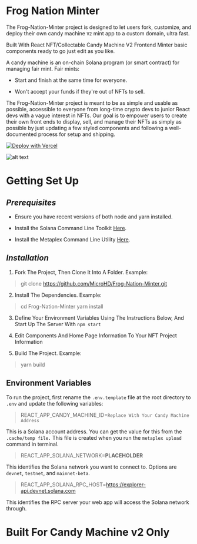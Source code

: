 # Frog Nation Minter

The Frog-Nation-Minter project is designed to let users fork, customize, and deploy their own candy machine ```V2``` mint app to a custom domain, ultra fast.

Built With React NFT/Collectable Candy Machine V2 Frontend Minter basic components ready to go just edit as you like.

A candy machine is an on-chain Solana program (or smart contract) for managing fair mint. Fair mints:

* Start and finish at the same time for everyone.

* Won't accept your funds if they're out of NFTs to sell.

The Frog-Nation-Minter project is meant to be as simple and usable as possible, accessible to everyone from long-time crypto devs to junior React devs with a vague interest in NFTs. Our goal is to empower users to create their own front ends to display, sell, and manage their NFTs as simply as possible by just updating a few styled components and following a well-documented process for setup and shipping.

[![Deploy with Vercel](https://vercel.com/button)](https://vercel.com/new/clone?repository-url=https%3A%2F%2Fgithub.com%2FMicroHD%2FFrog-Nation-Minter)

![alt text](https://github.com/MicroHD/Candy-Machine-V2-Minter/blob/main/Sneek.png)

# Getting Set Up

## *Prerequisites* 

* Ensure you have recent versions of both node and yarn installed.

* Install the Solana Command Line Toolkit [Here](https://docs.solana.com/cli/install-solana-cli-tools).

* Install the Metaplex Command Line Utility [Here](https://docs.metaplex.com/candy-machine-v2/getting-started).


## *Installation*

1. Fork The Project, Then Clone It Into A Folder. Example:  
> git clone https://github.com/MicroHD/Frog-Nation-Minter.git

2. Install The Dependencies. Example:
> cd Frog-Nation-Minter
> yarn install

3. Define Your Environment Variables Using The Instructions Below, And Start Up The Server With ``` npm start ```

4. Edit Components And Home Page Information To Your NFT Project Information 

5. Build The Project. Example:
> yarn build

## Environment Variables

To run the project, first rename the ```.env.template``` file at the root directory to ```.env``` and update the following variables:
> REACT_APP_CANDY_MACHINE_ID=`Replace With Your Candy Machine Address`

This is a Solana account address. You can get the value for this from the ```.cache/temp file.``` This file is created when you run the ```metaplex upload``` command in terminal.

> REACT_APP_SOLANA_NETWORK=__PLACEHOLDER__

This identifies the Solana network you want to connect to. Options are ```devnet```, ```testnet```, and ```mainnet-beta```.

> REACT_APP_SOLANA_RPC_HOST=https://explorer-api.devnet.solana.com

This identifies the RPC server your web app will access the Solana network through. 


# Built For Candy Machine v2 Only 


